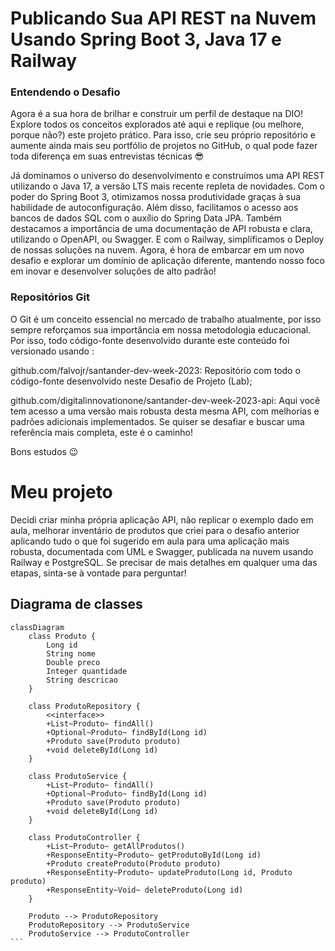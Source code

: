 # Publicando Sua API REST na Nuvem Usando Spring Boot 3, Java 17 e Railway

### Entendendo o Desafio

Agora é a sua hora de brilhar e construir um perfil de destaque na DIO! Explore todos os conceitos explorados até aqui e replique (ou melhore, porque não?) este projeto prático. Para isso, crie seu próprio repositório e aumente ainda mais seu portfólio de projetos no GitHub, o qual pode fazer toda diferença em suas entrevistas técnicas 😎

Já dominamos o universo do desenvolvimento e construímos uma API REST utilizando o Java 17, a versão LTS mais recente repleta de novidades. Com o poder do Spring Boot 3, otimizamos nossa produtividade graças à sua habilidade de autoconfiguração. Além disso, facilitamos o acesso aos bancos de dados SQL com o auxílio do Spring Data JPA. Também destacamos a importância de uma documentação de API robusta e clara, utilizando o OpenAPI, ou Swagger. E com o Railway, simplificamos o Deploy de nossas soluções na nuvem. Agora, é hora de embarcar em um novo desafio e explorar um domínio de aplicação diferente, mantendo nosso foco em inovar e desenvolver soluções de alto padrão!

### Repositórios Git
O Git é um conceito essencial no mercado de trabalho atualmente, por isso sempre reforçamos sua importância em nossa metodologia educacional. Por isso, todo código-fonte desenvolvido durante este conteúdo foi versionado usando :

github.com/falvojr/santander-dev-week-2023: Repositório com todo o código-fonte desenvolvido neste Desafio de Projeto (Lab);

github.com/digitalinnovationone/santander-dev-week-2023-api: Aqui você tem acesso a uma versão mais robusta desta mesma API, com melhorias e padrões adicionais implementados. Se quiser se desafiar e buscar uma referência mais completa, este é o caminho!

Bons estudos 😉

# Meu projeto

Decidi criar minha própria aplicação API, não replicar o exemplo dado em aula, melhorar inventário de produtos que criei para o desafio anterior aplicando tudo o que foi sugerido em aula para uma aplicação mais robusta, documentada com UML e Swagger, publicada na nuvem usando Railway e PostgreSQL.
Se precisar de mais detalhes em qualquer uma das etapas, sinta-se à vontade para perguntar!

## Diagrama de classes 

````  mermaid
classDiagram
    class Produto {
        Long id
        String nome
        Double preco
        Integer quantidade
        String descricao
    }

    class ProdutoRepository {
        <<interface>>
        +List~Produto~ findAll()
        +Optional~Produto~ findById(Long id)
        +Produto save(Produto produto)
        +void deleteById(Long id)
    }

    class ProdutoService {
        +List~Produto~ findAll()
        +Optional~Produto~ findById(Long id)
        +Produto save(Produto produto)
        +void deleteById(Long id)
    }

    class ProdutoController {
        +List~Produto~ getAllProdutos()
        +ResponseEntity~Produto~ getProdutoById(Long id)
        +Produto createProduto(Produto produto)
        +ResponseEntity~Produto~ updateProduto(Long id, Produto produto)
        +ResponseEntity~Void~ deleteProduto(Long id)
    }

    Produto --> ProdutoRepository
    ProdutoRepository --> ProdutoService
    ProdutoService --> ProdutoController
```
